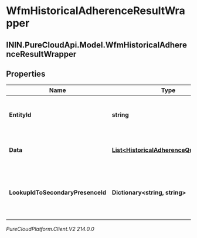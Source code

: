 # WfmHistoricalAdherenceResultWrapper

## ININ.PureCloudApi.Model.WfmHistoricalAdherenceResultWrapper

## Properties

|Name | Type | Description | Notes|
|------------ | ------------- | ------------- | -------------|
| **EntityId** | **string** | The operation ID of the historical adherence query | [optional] |
| **Data** | [**List&lt;HistoricalAdherenceQueryResult&gt;**](HistoricalAdherenceQueryResult) | The list of historical adherence query results | [optional] |
| **LookupIdToSecondaryPresenceId** | **Dictionary&lt;string, string&gt;** | Map of secondary presence lookup ID to corresponding secondary presence ID | [optional] |



_PureCloudPlatform.Client.V2 214.0.0_
